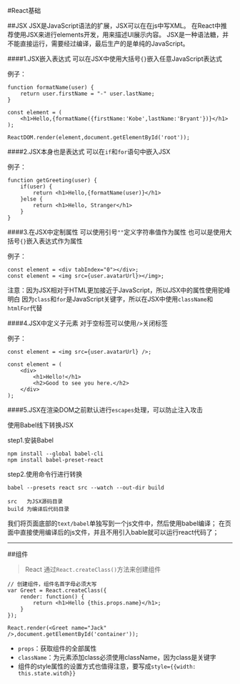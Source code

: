 #React基础

##JSX
JSX是JavaScript语法的扩展，JSX可以在在js中写XML。
在React中推荐使用JSX来进行elements开发，用来描述UI展示内容。
JSX是一种语法糖，并不能直接运行，需要经过编译，最后生产的是单纯的JavaScript。

####1.JSX嵌入表达式
可以在JSX中使用大括号`{}`嵌入任意JavaScript表达式

例子：

	function formatName(user) {
		return user.firstName = "-" user.lastName;
	}

	const element = (
		<h1>Hello,{formatName({firstName:'Kobe',lastName:'Bryant'})}</h1>
	);

	ReactDOM.render(element,document.getElementById('root'));

####2.JSX本身也是表达式
可以在`if`和`for`语句中嵌入JSX

例子：

	function getGreeting(user) {
		if(user) {
			return <h1>Hello,{formatName(user)}</h1>
		}else {
			return <h1>Hello, Stranger</h1>
		}
	}

####3.在JSX中定制属性
可以使用引号`""`定义字符串值作为属性
也可以是使用大括号`{}`嵌入表达式作为属性

例子：

	const element = <div tabIndex="0"></div>;
	const element = <img src={user.avatarUrl}></img>;

注意：因为JSX相对于HTML更加接近于JavaScript，所以JSX中的属性使用驼峰明白
因为`class`和`for`是JavaScript关键字，所以在JSX中使用`className`和`htmlFor`代替

####4.JSX中定义子元素
对于空标签可以使用`/>`关闭标签

例子：

	const element = <img src={user.avatarUrl} />;

	const element = (
		<div>
	    	<h1>Hello!</h1>
	    	<h2>Good to see you here.</h2>
	  	</div>
	);

####5.JSX在渲染DOM之前默认进行`escapes`处理，可以防止注入攻击



使用Babel线下转换JSX

step1.安装Babel

	npm install --global babel-cli
	npm install babel-preset-react

step2.使用命令行进行转换

	babel --presets react src --watch --out-dir build

	src   为JSX源码目录
	build 为编译后代码目录

我们将页面底部的`text/babel`单独写到一个js文件中，然后使用babel编译；
在页面中直接使用编译后的js文件，并且不用引入bable就可以运行react代码了；

---

##组件
> React 通过`React.createClass()`方法来创建组件
	
	// 创建组件，组件名首字母必须大写	
	var Greet = React.createClass({
        render: function() {
          	return <h1>Hello {this.props.name}</h1>;
        }
    });

    React.render(<Greet name="Jack" />,document.getElementById('container'));

+ `props`：获取组件的全部属性
+ `className`：为元素添加class必须使用className，因为class是关键字
+ 组件的style属性的设置方式也值得注意，要写成`style={{width: this.state.witdh}}`

